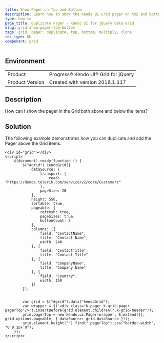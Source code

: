 ```yaml
---
title: Show Pager on Top and Bottom
description: Learn how to show the Kendo UI Grid pager on top and bottom.
type: how-to
page_title: Duplicate Pager - Kendo UI for jQuery Data Grid
slug: grid-show-pager-top-bottom
tags: grid, pager, duplicate, top, bottom, multiply, clone
res_type: kb
component: grid
---
```


## Environment

<table>
 <tr>
  <td>Product</td>
  <td>Progress® Kendo UI® Grid for jQuery</td> 
 </tr>
 <tr>
  <td>Product Version</td>
  <td>Created with version 2018.1.117</td>
 </tr>
</table>

## Description

How can I show the pager in the Grid both above and below the items?

## Solution

The following example demonstrates how you can duplicate and add the Pager above the Grid items.

```dojo
<div id="grid"></div>
<script>
    $(document).ready(function () {
        $("#grid").kendoGrid({
            dataSource: {
                transport: {
                    read: "https://demos.telerik.com/service/v2/core/Customers"
                },
                pageSize: 20
            },
            height: 550,
            sortable: true,
            pageable: {
                refresh: true,
                pageSizes: true,
                buttonCount: 5
            },
            columns: [{
                field: "ContactName",
                title: "Contact Name",
                width: 240
            }, {
                field: "ContactTitle",
                title: "Contact Title"
            }, {
                field: "CompanyName",
                title: "Company Name"
            }, {
                field: "Country",
                width: 150
            }]
        });


        var grid = $("#grid").data("kendoGrid");
        var wrapper = $('<div class="k-pager k-grid-pager pagerTop"/>').insertBefore(grid.element.children(".k-grid-header"));
        grid.pagerTop = new kendo.ui.Pager(wrapper, $.extend({}, grid.options.pageable, { dataSource: grid.dataSource }));
        grid.element.height("").find(".pagerTop").css("border-width", "0 0 1px 0");
    });
</script>
```
